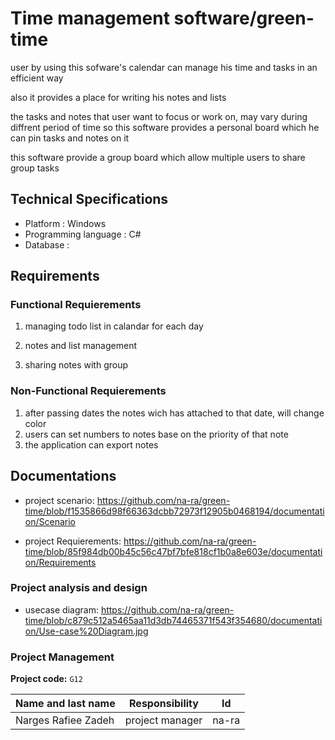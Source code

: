 # **Time management software/green-time**

user by using this sofware's calendar can manage his time and tasks in an efficient way

also it provides a place for writing his notes and lists 

the tasks and notes that user want to focus or work on, may vary during diffrent period of time so this software provides a personal board which he can pin tasks and notes on it

this software provide a group board which allow multiple users to share group tasks

## Technical Specifications
* Platform : Windows
* Programming language : C#
* Database : 

## Requirements
### Functional Requierements
1. managing todo list in calandar for each day 
  
2. notes and list management
 
3. sharing notes with group

### Non-Functional Requierements
1. after passing dates the notes wich has attached to that date, will change color
2. users can set numbers to notes base on the priority of that note
3. the application can export notes


## Documentations
* project scenario: https://github.com/na-ra/green-time/blob/f1535866d98f66363dcbb72973f12905b0468194/documentation/Scenario

* project Requierements: https://github.com/na-ra/green-time/blob/85f984db00b45c56c47bf7bfe818cf1b0a8e603e/documentation/Requirements


### Project analysis and design
* usecase diagram: https://github.com/na-ra/green-time/blob/c879c512a5465aa11d3db74465371f543f354680/documentation/Use-case%20Diagram.jpg
### Project Management

**Project code:** `G12`

| Name and last name | Responsibility  | Id |
|--------------------|----------|------|
|   Narges Rafiee Zadeh |  project manager  | na-ra|



